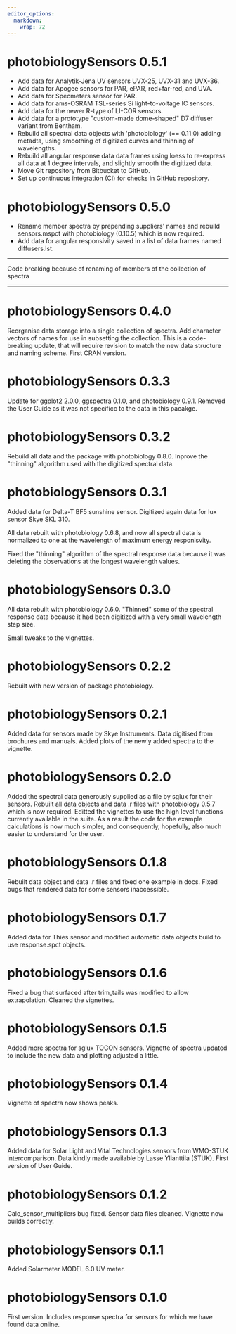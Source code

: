 ```yaml
---
editor_options:
  markdown:
    wrap: 72
---
```


photobiologySensors 0.5.1
=========================

* Add data for Analytik-Jena UV sensors UVX-25, UVX-31 and UVX-36.
* Add data for Apogee sensors for PAR, ePAR, red+far-red, and UVA.
* Add data for Specmeters sensor for PAR.
* Add data for ams-OSRAM TSL-series Si light-to-voltage IC sensors.
* Add data for the newer R-type of LI-COR sensors.
* Add data for a prototype "custom-made dome-shaped" D7 diffuser variant from
Bentham.
* Rebuild all spectral data objects with 'photobiology' (== 0.11.0) adding
metadta, using smoothing of digitized curves and thinning of wavelengths.
* Rebuild all angular response data data frames using loess to re-express all
data at 1 degree intervals, and slightly smooth the digitized data.
* Move Git repository from Bitbucket to GitHub.
* Set up continuous integration (CI) for checks in GitHub repository.

photobiologySensors 0.5.0
=========================

* Rename member spectra by prepending suppliers' names and rebuild sensors.mspct
with photobiology (0.10.5) which is now required.
* Add data for angular responsivity saved in a list of data frames
named diffusers.lst.

---

Code breaking because of renaming of members of the collection of spectra

---

photobiologySensors 0.4.0
=========================

Reorganise data storage into a single collection of spectra. Add character
vectors of names for use in subsetting the collection.
This is a code-breaking update, that will require revision to match the new
data structure and naming scheme.
First CRAN version.

photobiologySensors 0.3.3
=========================

Update for ggplot2 2.0.0, ggspectra 0.1.0, and photobiology 0.9.1.
Removed the User Guide as it was not specificc to the data in this pacakge.

photobiologySensors 0.3.2
=========================

Rebuild all data and the package with photobiology 0.8.0.
Inprove the "thinning" algorithm used with the digitized
spectral data.

photobiologySensors 0.3.1
=========================

Added data for Delta-T BF5 sunshine sensor.
Digitized again data for lux sensor Skye SKL 310.

All data rebuilt with photobiology 0.6.8, and now
all spectral data is normalized to one at the wavelength
of maximum energy responisvity.

Fixed the "thinning" algorithm of the spectral response data
because it was deleting the observations at the longest wavelength
values.

photobiologySensors 0.3.0
=========================

All data rebuilt with photobiology 0.6.0.
"Thinned" some of the spectral response data because it had been
digitized with a very small wavelength step size.

Small tweaks to the vignettes.

photobiologySensors 0.2.2
=========================

Rebuilt with new version of package photobiology.

photobiologySensors 0.2.1
=========================

Added data for sensors made by Skye Instruments. Data digitised from brochures and manuals.
Added plots of the newly added spectra to the vignette.

photobiologySensors 0.2.0
=========================

Added the spectral data generously supplied as a file by sglux for their sensors.
Rebuilt all data objects and data .r files with photobiology 0.5.7 which is now required.
Editted the vignettes to use the high level functions currently available in the suite.
As a result the code for the example calculations is now much simpler, and
consequently, hopefully, also much easier to understand for the user.

photobiologySensors 0.1.8
=========================

Rebuilt data object and data .r files and fixed one example in docs.
Fixed bugs that rendered data for some sensors inaccessible.

photobiologySensors 0.1.7
=========================

Added data for Thies sensor and modified automatic data objects build to use response.spct objects.

photobiologySensors 0.1.6
=========================

Fixed a bug that surfaced after trim_tails was modified to allow extrapolation. Cleaned the vignettes.

photobiologySensors 0.1.5
=========================

Added more spectra for sglux TOCON sensors.
Vignette of spectra updated to include the new data and plotting adjusted a little.

photobiologySensors 0.1.4
=========================

Vignette of spectra now shows peaks.

photobiologySensors 0.1.3
=========================

Added data for Solar Light and Vital Technologies sensors from WMO-STUK intercomparison. Data kindly made available by Lasse Ylianttila (STUK). First version of User Guide.

photobiologySensors 0.1.2
=========================

Calc_sensor_multipliers bug fixed. Sensor data files cleaned. Vignette now builds correctly.

photobiologySensors 0.1.1
=========================

Added Solarmeter MODEL 6.0 UV meter.

photobiologySensors 0.1.0
=========================

First version. Includes response spectra for sensors for which we have found data online.
